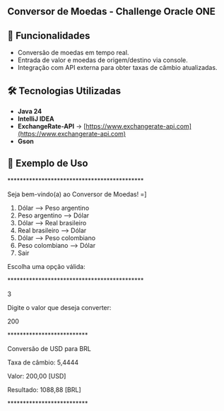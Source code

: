 ## Conversor de Moedas - Challenge Oracle ONE

## 📌 Funcionalidades
- Conversão de moedas em tempo real.
- Entrada de valor e moedas de origem/destino via console.
- Integração com API externa para obter taxas de câmbio atualizadas.

## 🛠️ Tecnologias Utilizadas
- **Java 24**
- **IntelliJ IDEA**
- **ExchangeRate-API** → [https://www.exchangerate-api.com](https://www.exchangerate-api.com)
- **Gson**

## 📖 Exemplo de Uso

\********************************************

Seja bem-vindo(a) ao Conversor de Moedas! =]
1) Dólar --> Peso argentino
2) Peso argentino --> Dólar
3) Dólar --> Real brasileiro
4) Real brasileiro --> Dólar
5) Dólar --> Peso colombiano
6) Peso colombiano --> Dólar
7) Sair

Escolha uma opção válida:

\********************************************

3

Digite o valor que deseja converter:

200

\**************************

Conversão de USD para BRL

Taxa de câmbio: 5,4444

Valor: 200,00 [USD]

Resultado: 1088,88 [BRL]

\**************************
